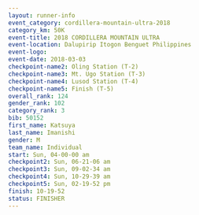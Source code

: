 ```yaml
---
layout: runner-info 
event_category: cordillera-mountain-ultra-2018 
category_km: 50K 
event-title: 2018 CORDILLERA MOUNTAIN ULTRA 
event-location: Dalupirip Itogon Benguet Philippines 
event-logo: 
event-date: 2018-03-03 
checkpoint-name2: Oling Station (T-2) 
checkpoint-name3: Mt. Ugo Station (T-3) 
checkpoint-name4: Lusod Station (T-4) 
checkpoint-name5: Finish (T-5) 
overall_rank: 124
gender_rank: 102
category_rank: 3
bib: 50152
first_name: Katsuya
last_name: Imanishi
gender: M
team_name: Individual
start: Sun, 04-00-00 am
checkpoint2: Sun, 06-21-06 am
checkpoint3: Sun, 09-02-34 am
checkpoint4: Sun, 10-29-39 am
checkpoint5: Sun, 02-19-52 pm
finish: 10-19-52
status: FINISHER
---
```

